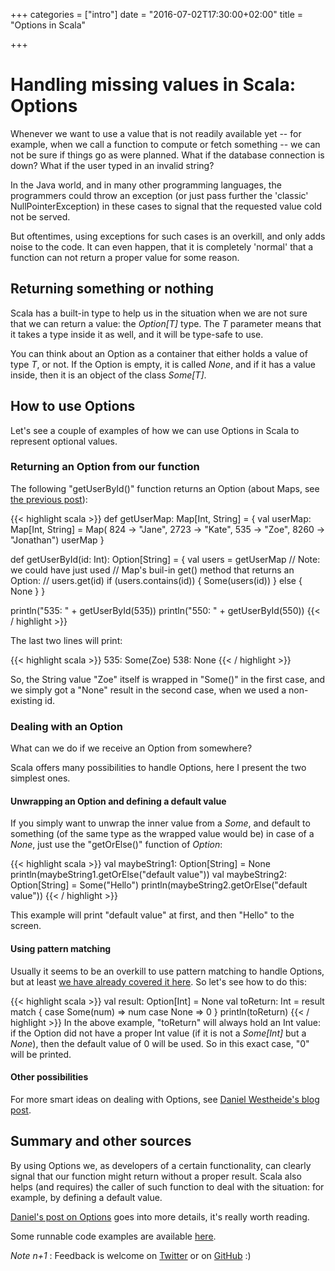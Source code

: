 +++
categories = ["intro"]
date = "2016-07-02T17:30:00+02:00"
title = "Options in Scala"

+++

# Handling missing values in Scala: Options

Whenever we want to use a value that is not readily available yet -- for example, when we 
call a function to compute or fetch something --
we can not be sure if things go as were planned.
What if the database connection is down? What if the user typed in an invalid string?

<!--more-->

In the Java world, and in many other programming languages, the programmers could 
throw an exception (or just pass further the 
'classic' NullPointerException) in these cases to signal that the requested value cold not 
be served.

But oftentimes,
using exceptions for such cases is an overkill, and only adds noise to the code.
It can even happen, that it is completely 'normal' that a function can not return 
a proper value for some reason.

## Returning something or nothing

Scala has a built-in type to help us in the situation when we are not sure that 
we can return a value: the _Option[T]_ type. The _T_ parameter means that it takes a type
inside it as well, and it will be type-safe to use.

You can think about an Option as a container that either holds a value of type _T_, or not.
If the Option is empty, it is called _None_, and if it has a value inside, then it
is an object of the class _Some[T]_.

## How to use Options

Let's see a couple of examples of how we can use Options in Scala to represent optional values.

### Returning an Option from our function

The following "getUserById()" function returns an Option 
(about Maps, see 
<a href='{{< relref "post/maps.md" >}}'>
the previous post</a>):

{{< highlight scala >}}
def getUserMap: Map[Int, String] = {
  val userMap: Map[Int, String] = Map(
    824 -> "Jane",
    2723 -> "Kate",
    535 -> "Zoe",
    8260 -> "Jonathan")
  userMap
}

def getUserById(id: Int): Option[String] = {
  val users = getUserMap
  //  Note: we could have just used 
  //  Map's buil-in get() method that returns an Option:
  // users.get(id) 
  if (users.contains(id)) { 
    Some(users(id)) 
  } else {
    None
  }
}

println("535: " + getUserById(535))
println("550: " + getUserById(550))
{{< / highlight >}}


The last two lines will print:

{{< highlight scala >}}
535: Some(Zoe)
538: None
{{< / highlight >}}

So, the String value "Zoe" itself is wrapped in "Some()" in the first case, and we simply
got a "None" result in the second case, when we used a non-existing id.

### Dealing with an Option

What can we do if we receive an Option from somewhere?

Scala offers many possibilities to handle Options, here I present 
the two simplest ones. 

#### Unwrapping an Option and defining a default value

If you simply want to unwrap the inner value from a _Some_, and 
default to something (of the same type as the wrapped value would be) in case of a _None_, just use
the "getOrElse()" function of _Option_: 

{{< highlight scala >}}
val maybeString1: Option[String] = None
println(maybeString1.getOrElse("default value"))
val maybeString2: Option[String] = Some("Hello")
println(maybeString2.getOrElse("default value"))
{{< / highlight >}}

This example will print "default value" at first, and then "Hello" to the screen.


#### Using pattern matching

Usually it seems to be an overkill to use pattern matching to handle Options,
but at least 
<a href='{{< relref "post/patternmatch1.md" >}}'>
we have already covered it here</a>. So let's see how to do this:


{{< highlight scala >}}
val result: Option[Int] = None
val toReturn: Int = result match {
  case Some(num) => num 
  case None => 0
}
println(toReturn)
{{< / highlight >}}
In the above example, "toReturn" will always hold an Int value: if the Option did not
have a proper Int value (if it is not a _Some[Int]_ but a _None_), 
then the default value of 0 will be used.
So in this exact case, "0" will be printed.

#### Other possibilities

For more smart ideas on dealing with Options, see
[Daniel Westheide's blog post](http://danielwestheide.com/blog/2012/12/19/the-neophytes-guide-to-scala-part-5-the-option-type.html).

## Summary and other sources

By using Options we, as developers of a certain functionality, can clearly signal that
our function might return without a proper result.
Scala also helps (and requires) the caller of such function 
to deal with the situation: for example, by defining a default value.

[Daniel's post on Options](http://danielwestheide.com/blog/2012/12/19/the-neophytes-guide-to-scala-part-5-the-option-type.html) goes into more details, it's really worth reading.

Some runnable code examples are available [here](https://github.com/ador/scala-examples/tree/master/06_options).


_Note n+1_ : Feedback is welcome on [Twitter](https://twitter.com/adorster) 
or on [GitHub](https://github.com/hands-on-scala/hands-on-scala.github.io/issues/3) :)
